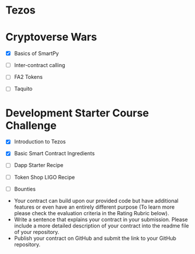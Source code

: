 # Tezos

 # Cryptoverse Wars 
- [x] Basics of SmartPy
- [ ] Inter-contract calling
- [ ] FA2 Tokens
- [ ] Taquito


 
 # Development Starter Course Challenge
 
- [x] Introduction to Tezos
- [x] Basic Smart Contract Ingredients
- [ ] Dapp Starter Recipe
- [ ] Token Shop LIGO Recipe

- [ ] Bounties
- Your contract can build upon our provided code but have additional features or even have an entirely different purpose (To learn more please check the evaluation criteria in the Rating Rubric below).
- Write a sentence that explains your contract in your submission. Please include a more detailed description of your contract into the readme file of your repository.
- Publish your contract on GitHub and submit the link to your GitHub repository.


